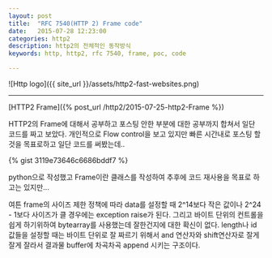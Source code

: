 ```yaml
---
layout: post
title:  "RFC 7540(HTTP 2) Frame code"
date:   2015-07-28 12:23:00
categories: http2
description: http2의 전체적인 동작방식
keywords: http, http2, rfc 7540, frame, poc, code

---
```


![Http logo]({{ site_url }}/assets/http2-fast-websites.png)

---


[HTTP2 Frame]({% post_url /http2/2015-07-25-http2-Frame %})

HTTP2의 Frame에 대해서 공부하고 포스팅 안한 부분에 대한 공부까지 합쳐서 일단 코드를 짜고 보았다. 개인적으로 Flow control을 보고 있지만 빠른 시간내로 포스팅 할 것을 목표로하고 일단 코드를 써봤는데..

{% gist 3119e73646c6686bddf7 %}

python으로 작성했고 Frame이란 클래스를 작성하여 추후에 코드 재사용을 목표로 하고는 있지만...

여튼 frame의 사이즈 제한 정책에 따라 data를 설정할 때 2^14보다 작은 값이나 2^24 - 1보다 사이즈가 클 경우에는 exception raise가 된다.
그리고 바이트 단위의 컨트롤을 쉽게 하기위하여 bytearray를 사용했는데 잘한건지에 대한 확신이 없다. length나 id 값들을 설정할 때는 바이트 단위로 잘 짜르기 위해서 and 연산자와 shift연산자로 잘게 잘게 잘라서 결과물 buffer에 차곡차곡 append 시키는 구조이다.
